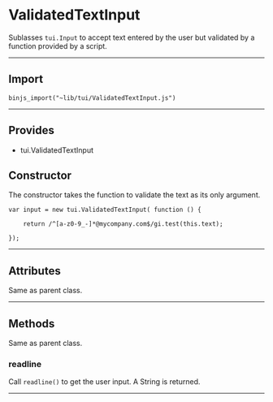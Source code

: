 # ValidatedTextInput

Sublasses `tui.Input` to accept text entered by the user but validated by a function provided by a script.

----------------------------

## Import

`binjs_import("~lib/tui/ValidatedTextInput.js")`

-----------------------

## Provides

* tui.ValidatedTextInput

## Constructor

The constructor takes the function to validate the text as its only argument.

    var input = new tui.ValidatedTextInput( function () {
    
        return /^[a-z0-9_-]*@mycompany.com$/gi.test(this.text);
        
    });

-----------------------

## Attributes

Same as parent class.

-----------------------

## Methods

Same as parent class.

### readline

Call `readline()` to get the user input. A String is returned.

-----------------------


    
    